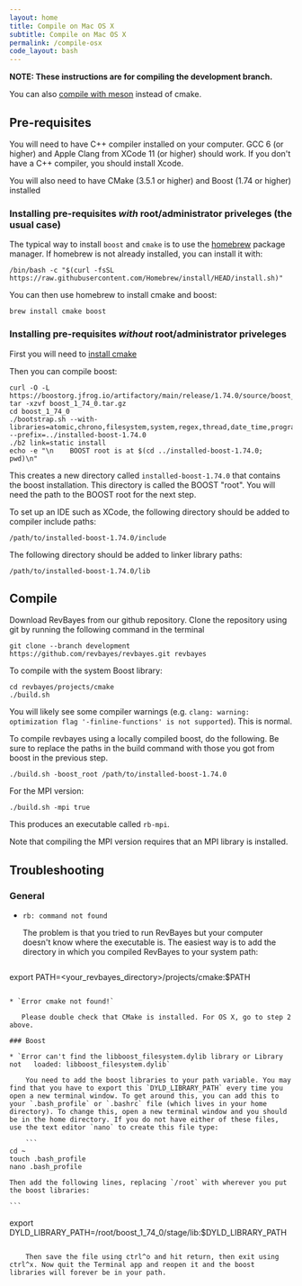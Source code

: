 ```yaml
---
layout: home
title: Compile on Mac OS X
subtitle: Compile on Mac OS X
permalink: /compile-osx
code_layout: bash
---
```


**NOTE: These instructions are for compiling the development branch.**

You can also [compile with meson](https://github.com/revbayes/revbayes/blob/development/projects/meson/README.md) instead of cmake.

## Pre-requisites

You will need to have C++ compiler installed on your computer. GCC 6 (or higher) and Apple Clang from XCode 11 (or higher) should work. If you don't have a C++ compiler, you should install Xcode.

You will also need to have CMake (3.5.1 or higher) and Boost (1.74 or higher) installed

###  Installing pre-requisites *with* root/administrator priveleges (the usual case)

The typical way to install `boost` and `cmake` is to use the [homebrew](https://brew.sh/) package manager.
If homebrew is not already installed, you can install it with:

    /bin/bash -c "$(curl -fsSL https://raw.githubusercontent.com/Homebrew/install/HEAD/install.sh)"

You can then use homebrew to install cmake and boost:

    brew install cmake boost


### Installing pre-requisites *without* root/administrator priveleges

First you will need to [install cmake](https://cmake.org/install/)

Then you can compile boost:

    curl -O -L https://boostorg.jfrog.io/artifactory/main/release/1.74.0/source/boost_1_74_0.tar.gz
    tar -xzvf boost_1_74_0.tar.gz
    cd boost_1_74_0
    ./bootstrap.sh --with-libraries=atomic,chrono,filesystem,system,regex,thread,date_time,program_options,math,serialization --prefix=../installed-boost-1.74.0
    ./b2 link=static install
    echo -e "\n    BOOST root is at $(cd ../installed-boost-1.74.0; pwd)\n"

This creates a new directory called `installed-boost-1.74.0` that contains the boost installation.
This directory is called the BOOST "root".
You will need the path to the BOOST root for the next step.

To set up an IDE such as XCode, the following directory should be added to compiler include paths:

    /path/to/installed-boost-1.74.0/include

The following directory should be added to linker library paths:

    /path/to/installed-boost-1.74.0/lib

## Compile

Download RevBayes from our github repository. Clone the repository using git by running the following command in the terminal 

    git clone --branch development https://github.com/revbayes/revbayes.git revbayes

To compile with the system Boost library:

    cd revbayes/projects/cmake
    ./build.sh

You will likely see some compiler warnings (e.g. `clang: warning: optimization flag '-finline-functions' is not supported`). This is normal. 


To compile revbayes using a locally compiled boost, do the following. Be sure to replace the paths in the build command with those you got from boost in the previous step.

    ./build.sh -boost_root /path/to/installed-boost-1.74.0

For the MPI version:

    ./build.sh -mpi true

This produces an executable called `rb-mpi`.

Note that compiling the MPI version requires that an MPI library is installed.

## Troubleshooting

### General

* `rb: command not found`
    
    The problem is that you tried to run RevBayes but your computer doesn't know where the executable is. The easiest way is to add the directory in which you compiled RevBayes to your system path:

    ```
export PATH=<your_revbayes_directory>/projects/cmake:$PATH  
```

* `Error cmake not found!`  
   
   Please double check that CMake is installed. For OS X, go to step 2 above.

### Boost

* `Error can't find the libboost_filesystem.dylib library or Library not   loaded: libboost_filesystem.dylib` 
   
    You need to add the boost libraries to your path variable. You may find that you have to export this `DYLD_LIBRARY_PATH` every time you open a new terminal window. To get around this, you can add this to your `.bash_profile` or `.bashrc` file (which lives in your home directory). To change this, open a new terminal window and you should be in the home directory. If you do not have either of these files, use the text editor `nano` to create this file type:

    ```
cd ~
touch .bash_profile
nano .bash_profile
```

    Then add the following lines, replacing `/root` with wherever you put the boost libraries:

    ```
export DYLD_LIBRARY_PATH=/root/boost_1_74_0/stage/lib:$DYLD_LIBRARY_PATH
```

    Then save the file using ctrl^o and hit return, then exit using ctrl^x. Now quit the Terminal app and reopen it and the boost libraries will forever be in your path.
